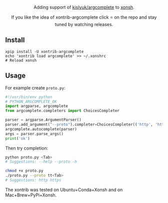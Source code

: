 <p align="center">
Adding support of <a href="https://github.com/kislyuk/argcomplete">kislyuk/argcomplete</a> to <a href="https://xon.sh">xonsh</a>.
</p>

<p align="center">  
If you like the idea of xontrib-argcomplete click ⭐ on the repo and stay tuned by watching releases.
</p>

## Install
```shell script
xpip install -U xontrib-argcomplete
echo 'xontrib load argcomplete' >> ~/.xonshrc
# Reload xonsh
```

## Usage
For example create `proto.py`:
```python
#!/usr/bin/env python
# PYTHON_ARGCOMPLETE_OK
import argparse, argcomplete
from argcomplete.completers import ChoicesCompleter

parser = argparse.ArgumentParser()
parser.add_argument("--proto").completer=ChoicesCompleter(('http', 'https', 'ssh', 'rsync', 'wss'))
argcomplete.autocomplete(parser)
args = parser.parse_args()
print('ok')
```
Then try completion:
```bash
python proto.py <Tab>
# Suggestions: --help --proto -h

chmod +x proto.py
./proto.py --proto tt<Tab>
# Suggestions: http https
```

The xontrib was tested on Ubuntu+Conda+Xonsh and on Mac+Brew+PyPi+Xonsh.
